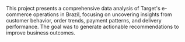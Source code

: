 This project presents a comprehensive data analysis of Target's e-commerce operations in Brazil, focusing on uncovering insights from customer behavior, order trends, payment patterns, and delivery performance. The goal was to generate actionable recommendations to improve business outcomes.
